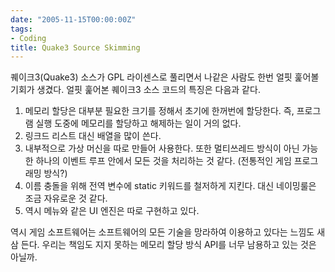 ```yaml
---
date: "2005-11-15T00:00:00Z"
tags:
- Coding
title: Quake3 Source Skimming
---
```


퀘이크3(Quake3) 소스가 GPL 라이센스로 풀리면서 나같은 사람도 한번 얼핏 훑어볼 기회가 생겼다. 얼핏 훑어본 퀘이크3 소스 코드의 특징은 다음과 같다.

1.  메모리 할당은 대부분 필요한 크기를 정해서 초기에 한꺼번에 할당한다. 즉, 프로그램 실행 도중에 메모리를 할당하고 해제하는 일이 거의 없다.
2.  링크드 리스트 대신 배열을 많이 쓴다.
3.  내부적으로 가상 머신을 따로 만들어 사용한다. 또한 멀티쓰레드 방식이 아닌 가능한 하나의 이벤트 루프 안에서 모든 것을 처리하는 것 같다. (전통적인 게임 프로그래밍 방식?)
4.  이름 충돌을 위해 전역 변수에 static 키워드를 철저하게 지킨다. 대신 네이밍룰은 조금 자유로운 것 같다.
5.  역시 메뉴와 같은 UI 엔진은 따로 구현하고 있다.

역시 게임 소프트웨어는 소프트웨어의 모든 기술을 망라하여 이용하고 있다는 느낌도 새삼 든다. 우리는 책임도 지지 못하는 메모리 할당 방식 API를 너무 남용하고 있는 것은 아닐까.
